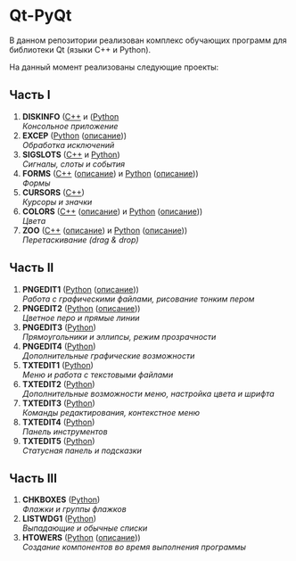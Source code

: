 # Qt-PyQt

В данном репозитории реализован комплекс обучающих программ для библиотеки Qt (языки C++ и Python).

На данный момент реализованы следующие проекты:
## Часть I
1. **DISKINFO** ([C++](/C++/I/02-DISKINFO) и ([Python](/Python/I/02-DISKINFO)<br/>
*Консольное приложение*
2. **EXCEP** ([Python](/Python/I/03-EXCEP) ([описание](/Python/I/03-EXCEP/03-EXCEP.docx)))<br/>
*Обработка исключений*
3. **SIGSLOTS** ([C++](/C++/I/04-EVENTS) и [Python](/Python/I/04-SIGSLOTS))<br/>
*Сигналы, слоты и события*
4. **FORMS** ([C++](/C++/I/05-FORMS) ([описание](/C++/I/05-FORMS/05-FORMS.docx)) и [Python](/Python/I/05-FORMS) ([описание](/Python/I/05-FORMS/05-FORMS.docx)))<br/>
*Формы*
5. **CURSORS** ([C++](/C++/I/07-CURSORS))<br/>
*Курсоры и значки*
6. **COLORS** ([C++](/C++/I/09-COLORS) ([описание](/C++/I/09-COLORS/09-COLORS.docx)) и [Python](/Python/I/09-COLORS) ([описание](/Python/I/09-COLORS/09-COLORS.docx)))<br/>
*Цвета*
7. **ZOO** ([C++](/C++/I/11-ZOO) ([описание](/C++/I/11-ZOO/11-ZOO.docx)) и [Python](/Python/I/11-ZOO) ([описание](/Python/I/11-ZOO/11-ZOO.docx)))<br/>
*Перетаскивание (drag & drop)*
## Часть II
1. **PNGEDIT1** ([Python](/Python/II/14-PNGEDIT1) ([описание](/Python/II/14-PNGEDIT1/14-PNGEDIT1.docx)))<br/>
*Работа с графическими файлами, рисование тонким пером*
2. **PNGEDIT2** ([Python](/Python/II/15-PNGEDIT2) ([описание](/Python/II/15-PNGEDIT2/15-PNGEDIT2.docx)))<br/>
*Цветное перо и прямые линии*
3. **PNGEDIT3** ([Python](/Python/II/16-PNGEDIT3))<br/>
*Прямоугольники и эллипсы, режим прозрачности*
4. **PNGEDIT4** ([Python](/Python/II/17-PNGEDIT4))<br/>
*Дополнительные графические возможности*
5. **TXTEDIT1** ([Python](/Python/II/18-TXTEDIT1))<br/>
*Меню и работа с текстовыми файлами*
6. **TXTEDIT2** ([Python](/Python/II/19-TXTEDIT2))<br/>
*Дополнительные возможности меню, настройка цвета и шрифта*
7. **TXTEDIT3** ([Python](/Python/II/20-TXTEDIT3))<br/>
*Команды редактирования, контекстное меню*
8. **TXTEDIT4** ([Python](/Python/II/21-TXTEDIT4))<br/>
*Панель инструментов*
9. **TXTEDIT5** ([Python](/Python/II/22-TXTEDIT5))<br/>
*Статусная панель и подсказки*
## Часть III
1. **CHKBOXES** ([Python](/Python/III/24-CHKBOXES))<br/>
*Флажки и группы флажков*
2. **LISTWDG1** ([Python](/Python/III/25-LISTWDG1))<br/>
*Выпадающие и обычные списки*
3. **HTOWERS** ([Python](/Python/III/33-HTOWERS) ([описание](/Python/III/33-HTOWERS/33-HTOWERS.docx)))<br/>
*Создание компонентов во время выполнения программы*
